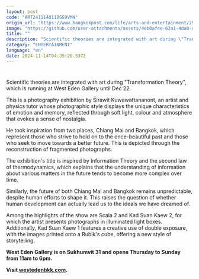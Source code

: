 ```yaml
---
layout: post
code: "ART2411140119GG9VMN"
origin_url: "https://www.bangkokpost.com/life/arts-and-entertainment/2901987/photo-exhibition-captures-the-essence-of-change"
image: "https://github.com/user-attachments/assets/4eb0af4e-62a1-4da0-a7e0-1d63e9097052"
title: ""
description: "Scientific theories are integrated with art during \"Transformation Theory\", which is running at West Eden Gallery until Dec 22."
category: "ENTERTAINMENT"
language: "en"
date: 2024-11-14T04:35:20.537Z
---
```


# 

Scientific theories are integrated with art during "Transformation Theory", which is running at West Eden Gallery until Dec 22.

This is a photography exhibition by Sirawit Kuwawattananont, an artist and physics tutor whose photographic style displays the unique characteristics of emotion and memory, reflected through soft light, colour and atmosphere that evokes a sense of nostalgia.

He took inspiration from two places, Chiang Mai and Bangkok, which represent those who strive to hold on to the once-beautiful past and those who seek to move towards a better future. This is depicted through the reconstruction of fragmented photographs.

The exhibition's title is inspired by Information Theory and the second law of thermodynamics, which explains that the understanding of information about various matters in the future tends to become more complex over time.

Similarly, the future of both Chiang Mai and Bangkok remains unpredictable, despite human efforts to shape it. This raises the question of whether human development can actually lead us to the ideals we have dreamed of.

Among the highlights of the show are Scala 2 and Kad Suan Kaew 2, for which the artist presents photographs in illuminated light boxes. Additionally, Kad Suan Kaew 1 features a creative use of double exposure, with the images printed onto a Rubik's cube, offering a new style of storytelling.

**West Eden Gallery is on Sukhumvit 31 and opens Thursday to Sunday from 11am to 6pm.**

**Visit [westedenbkk.com](https://www.westedenbkk.com).**